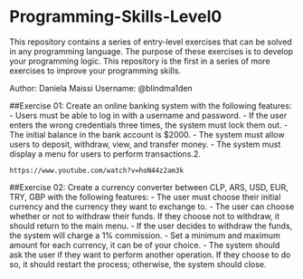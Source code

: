 # Programming-Skills-Level0
This repository contains a series of entry-level exercises that can be solved in any programming language. The purpose of these exercises is to develop your programming logic. This repository is the first in a series of more exercises to improve your programming skills.

Author: Daniela Maissi
Username: @blindma1den

##Exercise 01:
    Create an online banking system with the following features:
    - Users must be able to log in with a username and password.
    - If the user enters the wrong credentials three times, the system must lock them out.
    - The initial balance in the bank account is $2000.
    - The system must allow users to deposit, withdraw, view, and transfer money.
    - The system must display a menu for users to perform transactions.2.

    https://www.youtube.com/watch?v=hoN44z2am3k

##Exercise 02:
    Create a currency converter between CLP, ARS, USD, EUR, TRY, GBP with the following features:
    - The user must choose their initial currency and the currency they want to exchange to.
    - The user can choose whether or not to withdraw their funds. If they choose not to withdraw, it should return to the main menu.
    - If the user decides to withdraw the funds, the system will charge a 1% commission.
    - Set a minimum and maximum amount for each currency, it can be of your choice.
    - The system should ask the user if they want to perform another operation. If they choose to do so, it should restart the process; otherwise, the system should close.
